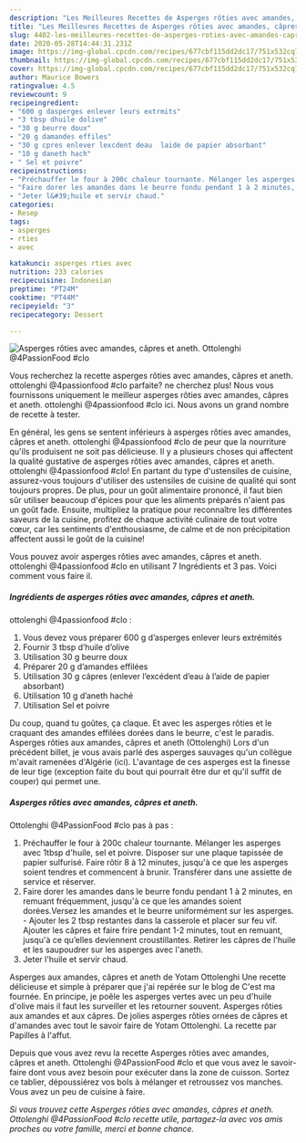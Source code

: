 ```yaml
---
description: "Les Meilleures Recettes de Asperges rôties avec amandes, câpres et aneth. Ottolenghi  @4PassionFood #clo"
title: "Les Meilleures Recettes de Asperges rôties avec amandes, câpres et aneth. Ottolenghi  @4PassionFood #clo"
slug: 4402-les-meilleures-recettes-de-asperges-roties-avec-amandes-capres-et-aneth-ottolenghi-4passionfood-clo
date: 2020-05-28T14:44:31.231Z
image: https://img-global.cpcdn.com/recipes/677cbf115dd2dc17/751x532cq70/asperges-roties-avec-amandes-capres-et-aneth-ottolenghi-4passionfood-clo-photo-principale-de-la-recette.jpg
thumbnail: https://img-global.cpcdn.com/recipes/677cbf115dd2dc17/751x532cq70/asperges-roties-avec-amandes-capres-et-aneth-ottolenghi-4passionfood-clo-photo-principale-de-la-recette.jpg
cover: https://img-global.cpcdn.com/recipes/677cbf115dd2dc17/751x532cq70/asperges-roties-avec-amandes-capres-et-aneth-ottolenghi-4passionfood-clo-photo-principale-de-la-recette.jpg
author: Maurice Bowers
ratingvalue: 4.5
reviewcount: 9
recipeingredient:
- "600 g dasperges enlever leurs extrmits"
- "3 tbsp dhuile dolive"
- "30 g beurre doux"
- "20 g damandes effiles"
- "30 g cpres enlever lexcdent deau  laide de papier absorbant"
- "10 g daneth hach"
- " Sel et poivre"
recipeinstructions:
- "Préchauffer le four à 200c chaleur tournante. Mélanger les asperges avec 1tbsp d&#39;huile, sel et poivre. Disposer sur une plaque tapissée de papier sulfurisé. Faire rôtir 8 à 12 minutes, jusqu&#39;à ce que les asperges soient tendres et commencent à brunir. Transférer dans une assiette de service et réserver."
- "Faire dorer les amandes dans le beurre fondu pendant 1 à 2 minutes, en remuant fréquemment, jusqu&#39;à ce que les amandes soient dorées.Versez les amandes et le beurre uniformément sur les asperges. Ajouter les 2 tbsp restantes dans la casserole et placer sur feu vif. Ajouter les câpres et faire frire pendant 1-2 minutes, tout en remuant, jusqu&#39;à ce qu’elles deviennent croustillantes. Retirer les câpres de l&#39;huile et les saupoudrer sur les asperges avec l&#39;aneth."
- "Jeter l&#39;huile et servir chaud."
categories:
- Resep
tags:
- asperges
- rties
- avec

katakunci: asperges rties avec 
nutrition: 233 calories
recipecuisine: Indonesian
preptime: "PT24M"
cooktime: "PT44M"
recipeyield: "3"
recipecategory: Dessert

---
```



![Asperges rôties avec amandes, câpres et aneth.
Ottolenghi 
@4PassionFood
#clo](https://img-global.cpcdn.com/recipes/677cbf115dd2dc17/751x532cq70/asperges-roties-avec-amandes-capres-et-aneth-ottolenghi-4passionfood-clo-photo-principale-de-la-recette.jpg)

Vous recherchez la recette asperges rôties avec amandes, câpres et aneth.
ottolenghi 
@4passionfood
#clo parfaite? ne cherchez plus! Nous vous fournissons uniquement le meilleur asperges rôties avec amandes, câpres et aneth.
ottolenghi 
@4passionfood
#clo ici. Nous avons un grand nombre de recette à tester.

En général, les gens se sentent inférieurs à asperges rôties avec amandes, câpres et aneth.
ottolenghi 
@4passionfood
#clo de peur que la nourriture qu'ils produisent ne soit pas délicieuse. Il y a plusieurs choses qui affectent la qualité gustative de asperges rôties avec amandes, câpres et aneth.
ottolenghi 
@4passionfood
#clo! En partant du type d'ustensiles de cuisine, assurez-vous toujours d'utiliser des ustensiles de cuisine de qualité qui sont toujours propres. De plus, pour un goût alimentaire prononcé, il faut bien sûr utiliser beaucoup d'épices pour que les aliments préparés n'aient pas un goût fade. Ensuite, multipliez la pratique pour reconnaître les différentes saveurs de la cuisine, profitez de chaque activité culinaire de tout votre cœur, car les sentiments d'enthousiasme, de calme et de non précipitation affectent aussi le goût de la cuisine!

<!--inarticleads1-->

Vous pouvez avoir asperges rôties avec amandes, câpres et aneth.
ottolenghi 
@4passionfood
#clo en utilisant 7 Ingrédients et 3 pas. Voici comment vous faire il.

##### Ingrédients de asperges rôties avec amandes, câpres et aneth.
ottolenghi 
@4passionfood
#clo :

1. Vous devez vous préparer 600 g d’asperges enlever leurs extrémités
1. Fournir 3 tbsp d’huile d’olive
1. Utilisation 30 g beurre doux
1. Préparer 20 g d’amandes effilées
1. Utilisation 30 g câpres (enlever l’excédent d’eau à l’aide de papier absorbant)
1. Utilisation 10 g d’aneth haché
1. Utilisation  Sel et poivre


Du coup, quand tu goûtes, ça claque. Et avec les asperges rôties et le craquant des amandes effilées dorées dans le beurre, c&#39;est le paradis. Asperges rôties aux amandes, câpres et aneth (Ottolenghi) Lors d&#39;un précédent billet, je vous avais parlé des asperges sauvages qu&#39;un collègue m&#39;avait ramenées d&#39;Algérie (ici). L&#39;avantage de ces asperges est la finesse de leur tige (exception faite du bout qui pourrait être dur et qu&#39;il suffit de couper) qui permet une. 

<!--inarticleads2-->

##### Asperges rôties avec amandes, câpres et aneth.
Ottolenghi 
@4PassionFood
#clo pas à pas :

1. Préchauffer le four à 200c chaleur tournante. Mélanger les asperges avec 1tbsp d&#39;huile, sel et poivre. Disposer sur une plaque tapissée de papier sulfurisé. Faire rôtir 8 à 12 minutes, jusqu&#39;à ce que les asperges soient tendres et commencent à brunir. Transférer dans une assiette de service et réserver.
1. Faire dorer les amandes dans le beurre fondu pendant 1 à 2 minutes, en remuant fréquemment, jusqu&#39;à ce que les amandes soient dorées.Versez les amandes et le beurre uniformément sur les asperges. - Ajouter les 2 tbsp restantes dans la casserole et placer sur feu vif. Ajouter les câpres et faire frire pendant 1-2 minutes, tout en remuant, jusqu&#39;à ce qu’elles deviennent croustillantes. Retirer les câpres de l&#39;huile et les saupoudrer sur les asperges avec l&#39;aneth.
1. Jeter l&#39;huile et servir chaud.


Asperges aux amandes, câpres et aneth de Yotam Ottolenghi Une recette délicieuse et simple à préparer que j&#39;ai repérée sur le blog de C&#39;est ma fournée. En principe, je poêle les asperges vertes avec un peu d&#39;huile d&#39;olive mais il faut les surveiller et les retourner souvent. Asperges rôties aux amandes et aux câpres. De jolies asperges rôties ornées de câpres et d&#39;amandes avec tout le savoir faire de Yotam Ottolenghi. La recette par Papilles à l&#39;affut. 

<!--inarticleads1-->

<p>
Depuis que vous avez revu la recette Asperges rôties avec amandes, câpres et aneth.
Ottolenghi 
@4PassionFood
#clo et que vous avez le savoir-faire dont vous avez besoin pour exécuter dans la zone de cuisson. Sortez ce tablier, dépoussiérez vos bols à mélanger et retroussez vos manches. Vous avez un peu de cuisine à faire.
</p>

<p>
<i>Si vous trouvez cette Asperges rôties avec amandes, câpres et aneth.
Ottolenghi 
@4PassionFood
#clo recette utile, partagez-la avec vos amis proches ou votre famille, merci et bonne chance.</i>
</p>
